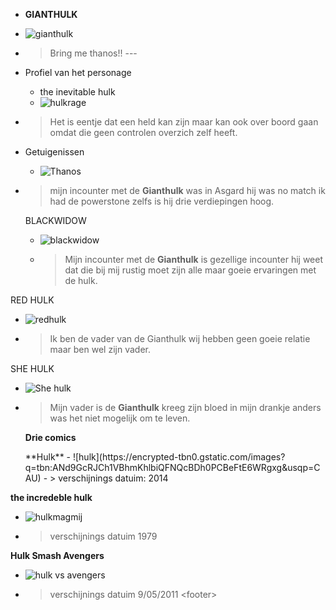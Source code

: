 <!--Banner-->
   -  **GIANTHULK**
   - ![**gianthulk**](https://clipart.world/wp-content/uploads/2021/01/Standing-Hulk-clipart-transparent.png)
   - >Bring me thanos!!
    ---
 - Profiel van het personage
   -  the inevitable hulk
   -  ![**hulkrage**](https://www.plexreel.com/wp-content/uploads/2021/06/skaar-hulk-768x432.jpg)
- >Het is eentje dat een held kan zijn maar kan ook over boord gaan omdat die geen controlen overzich zelf heeft.

- Getuigenissen
   - ![**Thanos**](https://encrypted-tbn0.gstatic.com/images?q=tbn:ANd9GcQCPoZOrHhkgm5QFf3IL8P3k_QW6gulLmAGrA&usqp=CAU)
- > mijn incounter met de **Gianthulk** was in Asgard hij was no match ik had de powerstone zelfs is hij drie verdiepingen hoog.
  
  BLACKWIDOW

  - ![**blackwidow**]( https://i.pinimg.com/originals/c6/d7/ff/c6d7ff9ba9bd0c24820f636b72f818c6.png)
  - > Mijn incounter met de **Gianthulk** is gezellige incounter hij weet dat die bij mij rustig moet zijn alle maar goeie ervaringen met de hulk.

RED HULK 

- ![**redhulk**](https://i.pinimg.com/originals/56/b7/73/56b77328b78d594d48f7a5a0e4c98e16.jpg)
- > Ik ben de vader van de Gianthulk wij hebben geen goeie relatie maar ben wel zijn vader.
  
SHE HULK
- ![She **hulk**](https://encrypted-tbn0.gstatic.com/images?q=tbn:ANd9GcQk1257pT60J-eCRBiRAYd3mgtfRpeKruD0Tw&usqp=CAU)
- >Mijn vader is de **Gianthulk** kreeg zijn bloed  in mijn drankje anders was het niet mogelijk om te leven.
  
  **Drie comics**

  <footer>
  **Hulk**
  - ![hulk](https://encrypted-tbn0.gstatic.com/images?q=tbn:ANd9GcRJCh1VBhmKhlbiQFNQcBDh0PCBeFtE6WRgxg&usqp=CAU)
  - > verschijnings datuim: 2014

**the incredeble hulk**
- ![hulkmagmij](https://encrypted-tbn0.gstatic.com/images?q=tbn:ANd9GcSrcqfIs1l9TKpMJw7jEbHj8ge7lUA6soRAvA&usqp=CAU)
- >verschijnings datuim 1979

 **Hulk Smash Avengers**
  - ![hulk vs avengers](https://i.annihil.us/u/prod/marvel/i/mg/7/20/4fabe29911979/clean.jpg)
  - > verschijnings datuim 9/05/2011
  <footer\>